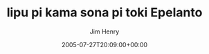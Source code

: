 ---
title: 'lipu pi kama sona pi toki Epelanto'
posts: 2
hash: 't438'
author: 'Jim Henry'
date: 2005-07-27T20:09:00+00:00
sources:
  - http://forums.tokipona.org/viewtopic.php%3Ft=438.html
---